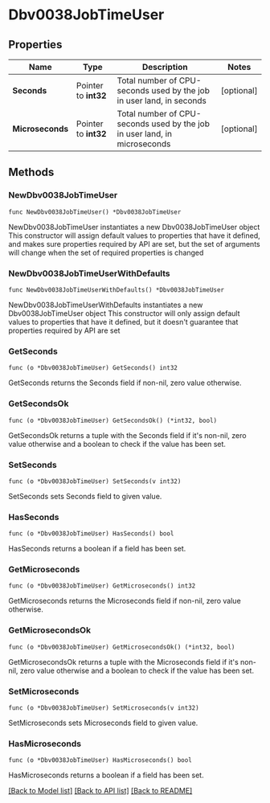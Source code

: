 # Dbv0038JobTimeUser

## Properties

Name | Type | Description | Notes
------------ | ------------- | ------------- | -------------
**Seconds** | Pointer to **int32** | Total number of CPU-seconds used by the job in user land, in seconds | [optional] 
**Microseconds** | Pointer to **int32** | Total number of CPU-seconds used by the job in user land, in microseconds | [optional] 

## Methods

### NewDbv0038JobTimeUser

`func NewDbv0038JobTimeUser() *Dbv0038JobTimeUser`

NewDbv0038JobTimeUser instantiates a new Dbv0038JobTimeUser object
This constructor will assign default values to properties that have it defined,
and makes sure properties required by API are set, but the set of arguments
will change when the set of required properties is changed

### NewDbv0038JobTimeUserWithDefaults

`func NewDbv0038JobTimeUserWithDefaults() *Dbv0038JobTimeUser`

NewDbv0038JobTimeUserWithDefaults instantiates a new Dbv0038JobTimeUser object
This constructor will only assign default values to properties that have it defined,
but it doesn't guarantee that properties required by API are set

### GetSeconds

`func (o *Dbv0038JobTimeUser) GetSeconds() int32`

GetSeconds returns the Seconds field if non-nil, zero value otherwise.

### GetSecondsOk

`func (o *Dbv0038JobTimeUser) GetSecondsOk() (*int32, bool)`

GetSecondsOk returns a tuple with the Seconds field if it's non-nil, zero value otherwise
and a boolean to check if the value has been set.

### SetSeconds

`func (o *Dbv0038JobTimeUser) SetSeconds(v int32)`

SetSeconds sets Seconds field to given value.

### HasSeconds

`func (o *Dbv0038JobTimeUser) HasSeconds() bool`

HasSeconds returns a boolean if a field has been set.

### GetMicroseconds

`func (o *Dbv0038JobTimeUser) GetMicroseconds() int32`

GetMicroseconds returns the Microseconds field if non-nil, zero value otherwise.

### GetMicrosecondsOk

`func (o *Dbv0038JobTimeUser) GetMicrosecondsOk() (*int32, bool)`

GetMicrosecondsOk returns a tuple with the Microseconds field if it's non-nil, zero value otherwise
and a boolean to check if the value has been set.

### SetMicroseconds

`func (o *Dbv0038JobTimeUser) SetMicroseconds(v int32)`

SetMicroseconds sets Microseconds field to given value.

### HasMicroseconds

`func (o *Dbv0038JobTimeUser) HasMicroseconds() bool`

HasMicroseconds returns a boolean if a field has been set.


[[Back to Model list]](../README.md#documentation-for-models) [[Back to API list]](../README.md#documentation-for-api-endpoints) [[Back to README]](../README.md)


